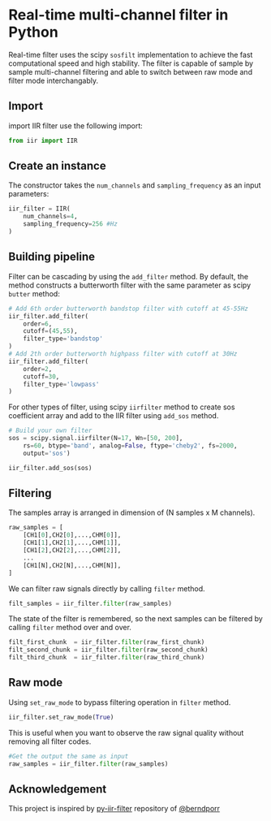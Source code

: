 Real-time multi-channel filter in Python
=============================

Real-time filter uses the scipy `sosfilt` implementation to achieve the fast computational speed and high stability. The filter is capable of sample by sample multi-channel filtering and able to switch between raw mode and filter mode interchangably.


Import
------

import IIR filter use the following import:

```python
from iir import IIR
```

Create an instance
------------------

The constructor takes the `num_channels` and `sampling_frequency` as an input parameters:

```python
iir_filter = IIR(
    num_channels=4,
    sampling_frequency=256 #Hz
)
```

Building pipeline
-----------------

Filter can be cascading by using the `add_filter` method. By default, the method constructs a butterworth filter with the same parameter as scipy `butter` method:

```python
# Add 6th order butterworth bandstop filter with cutoff at 45-55Hz
iir_filter.add_filter(
    order=6, 
    cutoff=(45,55),
    filter_type='bandstop'
)
# Add 2th order butterworth highpass filter with cutoff at 30Hz
iir_filter.add_filter(
    order=2, 
    cutoff=30,
    filter_type='lowpass'
)
```

For other types of filter, using scipy `iirfilter` method to create sos coefficient array and add to the IIR filter using `add_sos` method.

```python
# Build your own filter
sos = scipy.signal.iirfilter(N=17, Wn=[50, 200], 
    rs=60, btype='band', analog=False, ftype='cheby2', fs=2000,
    output='sos')

iir_filter.add_sos(sos)
```
Filtering
---------
The samples array is arranged in dimension of (N samples x M channels).
```python
raw_samples = [
    [CH1[0],CH2[0],...,CHM[0]],
    [CH1[1],CH2[1],...,CHM[1]],
    [CH1[2],CH2[2],...,CHM[2]],
    ...
    [CH1[N],CH2[N],...,CHM[N]],
]
```
We can filter raw signals directly by calling `filter` method.
```python
filt_samples = iir_filter.filter(raw_samples)
```

 The state of the filter is remembered, so the next samples can be filtered by calling `filter` method over and over.
```python
filt_first_chunk  = iir_filter.filter(raw_first_chunk)
filt_second_chunk = iir_filter.filter(raw_second_chunk)
filt_third_chunk  = iir_filter.filter(raw_third_chunk)
```

Raw mode
---------
Using `set_raw_mode` to bypass filtering operation in `filter` method.
```python
iir_filter.set_raw_mode(True)
```
 This is useful when you want to observe the raw signal quality without removing all filter codes.
```python
#Get the output the same as input
raw_samples = iir_filter.filter(raw_samples)
```

Acknowledgement
---------------
This project is inspired by [py-iir-filter](https://github.com/berndporr/py-iir-filter) repository of [@berndporr](https://github.com/berndporr)